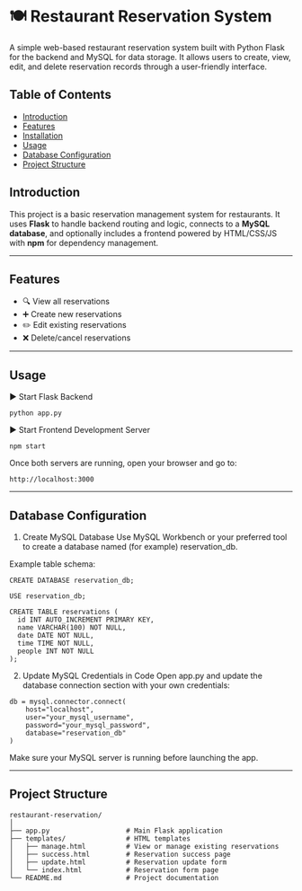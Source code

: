 # 🍽️ Restaurant Reservation System
A simple web-based restaurant reservation system built with Python Flask for the backend and MySQL for data storage. It allows users to create, view, edit, and delete reservation records through a user-friendly interface.

## Table of Contents

- [Introduction](#introduction)
- [Features](#features)
- [Installation](#installation)
- [Usage](#usage)
- [Database Configuration](#database-configuration)
- [Project Structure](#project-structure)

## Introduction

This project is a basic reservation management system for restaurants. It uses **Flask** to handle backend routing and logic, connects to a **MySQL database**, and optionally includes a frontend powered by HTML/CSS/JS with **npm** for dependency management.

---

## Features

- 🔍 View all reservations  
- ➕ Create new reservations  
- ✏️ Edit existing reservations  
- ❌ Delete/cancel reservations

---

## Usage
▶️ Start Flask Backend
```text
python app.py
```
▶️ Start Frontend Development Server
```text
npm start
```
Once both servers are running, open your browser and go to:
```text
http://localhost:3000
```

---

## Database Configuration
1. Create MySQL Database
Use MySQL Workbench or your preferred tool to create a database named (for example) reservation_db.

Example table schema:
```text
CREATE DATABASE reservation_db;

USE reservation_db;

CREATE TABLE reservations (
  id INT AUTO_INCREMENT PRIMARY KEY,
  name VARCHAR(100) NOT NULL,
  date DATE NOT NULL,
  time TIME NOT NULL,
  people INT NOT NULL
);
```
2. Update MySQL Credentials in Code
Open app.py and update the database connection section with your own credentials:
```text
db = mysql.connector.connect(
    host="localhost",
    user="your_mysql_username",
    password="your_mysql_password",
    database="reservation_db"
)
```
Make sure your MySQL server is running before launching the app.

---

## Project Structure

```text
restaurant-reservation/
│
├── app.py                   # Main Flask application
├── templates/               # HTML templates
│   ├── manage.html          # View or manage existing reservations
│   ├── success.html         # Reservation success page
│   ├── update.html          # Reservation update form
│   └── index.html           # Reservation form page
└── README.md                # Project documentation         
```




